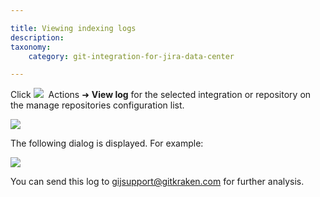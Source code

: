 ```yaml
---

title: Viewing indexing logs
description:
taxonomy:
    category: git-integration-for-jira-data-center

---
```

Click <img src='/wp-content/uploads/actions-icon/png' />&nbsp; Actions ➜ **View log** for the selected integration or repository on the manage repositories configuration list.

![](/wp-content/uploads/gij-gitserver-view-logs-actions.png)

The following dialog is displayed. For example:

![](/wp-content/uploads/gij-gitserver-view-logs-dialog.png)


You can send this log to [gijsupport@gitkraken.com](mailto:gijsupport@gitkraken.com) for further analysis.

